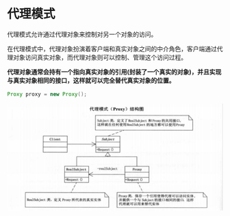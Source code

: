 # 代理模式
代理模式允许通过代理对象来控制对另一个对象的访问。

在代理模式中，代理对象扮演着客户端和真实对象之间的中介角色，客户端通过代理对象访问真实对象，而代理对象则可以控制、管理这个访问过程。

**代理对象通常会持有一个指向真实对象的引用(封装了一个真实的对象)，并且实现与真实对象相同的接口，这样就可以完全替代真实对象的位置。**
```java
Proxy proxy = new Proxy();
```

![img.png](img/img.png)